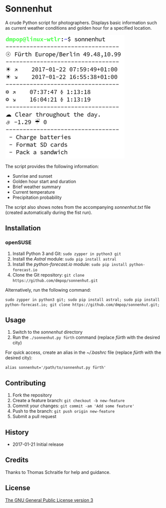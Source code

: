 # Sonnenhut

A crude Python script for photographers. Displays basic information such as current weather conditions and golden hour for a specified location.

<img src="sonnenhut.png" alt="Sonnenhut">

The script provides the following information:

 - Sunrise and sunset
 - Golden hour start and duration
 - Brief weather summary
 - Current temperature
 - Precipitation probability

The script also shows notes from the accompanying *sonnenhut.txt* file (created automatically during the fist run).

## Installation

### openSUSE

1. Install Python 3 and Git: `sudo zypper in python3 git`
2. Install the *Astral* module: `sudo pip install astral`
3. Install the *python-forecast.io* module: `sudo pip install python-forecast.io`
4. Clone the Git repository: `git clone https://github.com/dmpop/sonnenhut.git`

Alternatively, run the following command:

    sudo zypper in python3 git; sudo pip install astral; sudo pip install python-forecast.io; git clone https://github.com/dmpop/sonnenhut.git;

## Usage

1. Switch to the *sonnenhut* directory
2. Run the `./sonnenhut.py fürth` command (replace *fürth* with the desired city)

For quick access, create an alias in the *~/.bashrc* file (replace *fürth* with the desired city):

    alias sonnenhut='/path/to/sonnenhut.py fürth'

## Contributing

1. Fork the repository
2. Create a feature branch: `git checkout -b new-feature`
3. Commit your changes: `git commit -am 'Add some feature'`
4. Push to the branch: `git push origin new-feature`
5. Submit a pull request

## History

 - 2017-01-21 Initial release

## Credits

Thanks to Thomas Schraitle for help and guidance.

## License

[The GNU General Public License version 3](https://www.gnu.org/licenses/gpl-3.0.txt)
